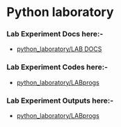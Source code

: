 # Python laboratory

### Lab Experiment Docs here:-
- [python_laboratory/LAB DOCS](https://github.com/Arnab-Afk/python_laboratory/tree/main/LAB%20DOCS)
  
### Lab Experiment Codes here:- 
- [python_laboratory/LABprogs](https://github.com/Arnab-Afk/python_laboratory/tree/main/LABprogs)
 
### Lab Experiment Outputs here:-
- [python_laboratory/LABprogs](https://github.com/Arnab-Afk/python_laboratory/tree/main/LABprogs/LAB1/outputs)
